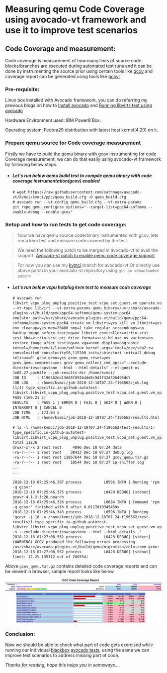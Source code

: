 # Measuring qemu Code Coverage using avocado-vt framework and use it to improve test scenarios

## Code Coverage and measurement:
Code coverage is measurement of how many lines of source code blocks/branches
are executed during automated test runs and it can be done by instrumenting
the source prior using certain tools like [gcov](https://en.wikipedia.org/wiki/Gcov)
and coverage report can be generated using tools like [gcovr](https://gcovr.com/)

### Pre-requisite:
Linux box installed with Avocado framework, you can do referring my previous blogs on how to
[Install avocado](https://sathnaga86.com/2018/05/17/testing-kvm-on-power-using-avocado-test.html) and [Running libvirts test using avocado](https://sathnaga86.com/2018/05/17/testing-kvm-through-libvirt-environment.html)

Hardware Environment used: IBM Power8 Box.

Operating system: Fedora29 distribution with
latest host kernel(4.20) on it.

### Prepare qemu source for Code coverage measurement
Firstly we have to build the qemu binary with gcov instrumenting for code Coverage
measurement, we can do that easily using avocado-vt framework by following below steps.

* #### _Let's run below qemu build test to compile qemu binary with code coverage instrumentation(gcov) enabled_

    ```
    # wget https://raw.githubusercontent.com/sathnaga/avocado-vt/kvmci/kvmci/ppc/qemu_build.cfg -O qemu_build.cfg
    # avocado run --vt-config qemu_build.cfg --vt-extra-params git_repo_qemu_configure_options="--target-list=ppc64-softmmu --enable-debug --enable-gcov"
    ```

### Setup and how to run tests to get code coverage:

>Now we have qemu source code/binary instrumented with gcov, lets run a kvm test and measure code covered by the test.

>We need the following patch to be merged in avocado-vt to avail the support,
[Avocado-vt patch to enable qemu code coverage support](https://patch-diff.githubusercontent.com/raw/avocado-framework/avocado-vt/pull/1873.patch)

>For now you can use my [kvmci](https://github.com/sathnaga/avocado-vt/tree/kvmci) branch for avocado-vt Or directly use above patch in your avocado-vt repository using `git am <downloaded patch>`

* #### _Let's run below vcpu hotplug kvm test to measure code coverage_

    ```
    # avocado run libvirt_vcpu_plug_unplug.positive_test.vcpu_set.guest.vm_operate.no_operation --vt-type libvirt --vt-extra-params qemu_binary=/usr/share/avocado-plugins-vt/build/qemu/ppc64-softmmu/qemu-system-ppc64 emulator_path=/usr/share/avocado-plugins-vt/build/qemu/ppc64-softmmu/qemu-system-ppc64 create_vm_libvirt=yes kill_vm_libvirt=yes env_cleanup=yes mem=20480 smp=2 take_regular_screendumps=no backup_image_before_testing=no libvirt_controller=virtio-scsi scsi_hba=virtio-scsi-pci drive_format=scsi-hd use_os_variant=no restore_image_after_testing=no vga=none display=nographic kernel=/home/kvmci/linux/vmlinux kernel_args='root=/dev/sda2 rw console=tty0 console=ttyS0,115200 init=/sbin/init initcall_debug selinux=0' gcov_qemu=yes gcov_qemu_reset=yes  gcov_qemu_compress=yes gcov_qemu_collect_cmd_opts="--exclude-directories=capstone --html --html-details" --vt-guest-os JeOS.27.ppc64le --job-results-dir /home/kvmci/
    JOB ID     : f196562eb13d65f892b4dd8c941f32d526496dc5
    JOB LOG    : /home/kvmci/job-2018-12-18T07.24-f196562/job.log
    (1/1) type_specific.io-github-autotest-libvirt.libvirt_vcpu_plug_unplug.positive_test.vcpu_set.guest.vm_operate.no_operation: PASS (169.21 s)
    RESULTS    : PASS 1 | ERROR 0 | FAIL 0 | SKIP 0 | WARN 0 | INTERRUPT 0 | CANCEL 0
    JOB TIME   : 173.94 s
    JOB HTML   : /home/kvmci/job-2018-12-18T07.24-f196562/results.html

    # ls -l /home/kvmci/job-2018-12-18T07.24-f196562/test-results/1-type_specific.io-github-autotest-libvirt.libvirt_vcpu_plug_unplug.positive_test.vcpu_set.guest.vm_operate.no_operation/
    total 11236
    drwxr-xr-x 2 root root     4096 Dec 18 07:24 data
    -rw-r--r-- 1 root root    38423 Dec 18 07:27 debug.log
    -rw-r--r-- 1 root root 11067644 Dec 18 07:27 gcov_qemu.tar.gz
    -rw-r--r-- 1 root root    18544 Dec 18 07:27 ip-sniffer.log
    ...
    ...

    2018-12-18 07:25:46,307 process          L0596 INFO | Running 'rpm -q gcovr'
    2018-12-18 07:25:46,325 process          L0428 DEBUG| [stdout] gcovr-4.1-2.fc28.noarch
    2018-12-18 07:25:46,326 process          L0684 INFO | Command 'rpm -q gcovr' finished with 0 after 0.0127010345459s
    2018-12-18 07:25:46,343 process          L0596 INFO | Running 'gcovr -j 10 -o /home/kvmci/job-2018-12-18T07.24-f196562/test-results/1-type_specific.io-github-autotest-libvirt.libvirt_vcpu_plug_unplug.positive_test.vcpu_set.guest.vm_operate.no_operation/gcov_qemu/gcov.html -s --exclude-directories=capstone --html --html-details .'
    2018-12-18 07:27:08,552 process          L0428 DEBUG| [stderr] (WARNING) GCOV produced the following errors processing /usr/share/avocado-plugins-vt/build/qemu/migration/colo-comm.gcno:
    2018-12-18 07:27:08,552 process          L0428 DEBUG| [stdout] lines: 12.2% (35112 out of 288554)
    ```

Above `gcov_qemu.tar.gz` contains detailed code coverage reports and can be viewed in browser, sample report looks like below

![](https://github.com/sathnaga/sathnaga.github.io/raw/master/resources/gcov_report.png)

### Conclusion:

Now we should be able to check what part of code gets exercised while running our individual [blackbox](https://en.wikipedia.org/wiki/Black-box_testing) [avocado tests](https://sathnaga86.com/2018/05/17/testing-kvm-on-power-using-avocado-test.html), using the same we can improve test scenarios to address missing part of code.

_Thanks for reading, hope this helps you in someways...._
